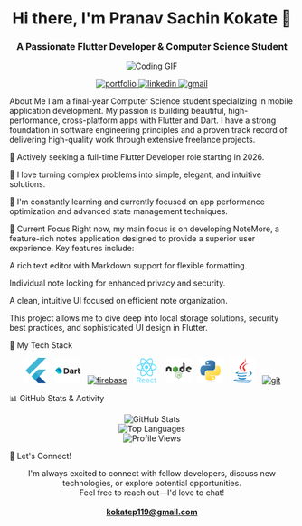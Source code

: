 <!--
Hello Pranav! This version has been updated with the best possible GIF for a clean, professional look.
Action Items:

Update 'YOUR_GITHUB_USERNAME_HERE' in the stats links at the bottom.

Replace the placeholder links for your Portfolio and LinkedIn.
-->

<h1 align="center">Hi there, I'm Pranav Sachin Kokate 👋</h1>
<h3 align="center">A Passionate Flutter Developer & Computer Science Student</h3>

<p align="center">
<img src="https://media4.giphy.com/media/v1.Y2lkPTc5MGI3NjExdnNqamY0NTMxNWd1M2l6OW5qaGRsNzBpcGV1dGhvNHl4cmtmZDZmZCZlcD12MV9pbnRlcm5hbF9naWZfYnlfaWQmY3Q9Zw/f3iwJFOVOwuy7K6FFw/giphy.gif" alt="Coding GIF" width="700"/>
</p>

<div align="center">

<a href="[LINK_TO_YOUR_PORTFOLIO_WEBSITE]" target="_blank">
<img src="https://img.shields.io/badge/Portfolio-000000?style=for-the-badge&logo=About.me&logoColor=white" alt="portfolio"/>
</a>
<a href="[LINK_TO_YOUR_LINKEDIN_PROFILE]" target="_blank">
<img src="https://img.shields.io/badge/LinkedIn-0A66C2?style=for-the-badge&logo=linkedin&logoColor=white" alt="linkedin"/>
</a>
<a href="mailto:kokatep119@gmail.com">
<img src="https://img.shields.io/badge/Gmail-D14836?style=for-the-badge&logo=gmail&logoColor=white" alt="gmail"/>
</a>

</div>

About Me
I am a final-year Computer Science student specializing in mobile application development. My passion is building beautiful, high-performance, cross-platform apps with Flutter and Dart. I have a strong foundation in software engineering principles and a proven track record of delivering high-quality work through extensive freelance projects.

💼 Actively seeking a full-time Flutter Developer role starting in 2026.

🚀 I love turning complex problems into simple, elegant, and intuitive solutions.

🌱 I'm constantly learning and currently focused on app performance optimization and advanced state management techniques.

🎯 Current Focus
Right now, my main focus is on developing NoteMore, a feature-rich notes application designed to provide a superior user experience. Key features include:

A rich text editor with Markdown support for flexible formatting.

Individual note locking for enhanced privacy and security.

A clean, intuitive UI focused on efficient note organization.

This project allows me to dive deep into local storage solutions, security best practices, and sophisticated UI design in Flutter.

🚀 My Tech Stack
<p align="center">
<a href="https://flutter.dev" target="_blank" rel="noreferrer"><img src="https://raw.githubusercontent.com/devicons/devicon/master/icons/flutter/flutter-original.svg" alt="flutter" width="45" height="45"/></a>
&nbsp;
<a href="https://dart.dev" target="_blank" rel="noreferrer"><img src="https://raw.githubusercontent.com/devicons/devicon/master/icons/dart/dart-original-wordmark.svg" alt="dart" width="45" height="45"/></a>
&nbsp;
<a href="https://firebase.google.com/" target="_blank" rel="noreferrer"><img src="https://www.vectorlogo.zone/logos/firebase/firebase-icon.svg" alt="firebase" width="45" height="45"/></a>
&nbsp;
<a href="https://reactjs.org/" target="_blank" rel="noreferrer"><img src="https://raw.githubusercontent.com/devicons/devicon/master/icons/react/react-original-wordmark.svg" alt="react" width="45" height="45"/></a>
&nbsp;
<a href="https://nodejs.org" target="_blank" rel="noreferrer"><img src="https://raw.githubusercontent.com/devicons/devicon/master/icons/nodejs/nodejs-original-wordmark.svg" alt="nodejs" width="45" height="45"/></a>
&nbsp;
<a href="https://www.python.org" target="_blank" rel="noreferrer"><img src="https://raw.githubusercontent.com/devicons/devicon/master/icons/python/python-original.svg" alt="python" width="45" height="45"/></a>
&nbsp;
<a href="https://www.java.com" target="_blank" rel="noreferrer"><img src="https://raw.githubusercontent.com/devicons/devicon/master/icons/java/java-original.svg" alt="java" width="45" height="45"/></a>
&nbsp;
<a href="https://git-scm.com/" target="_blank" rel="noreferrer"><img src="https://www.vectorlogo.zone/logos/git-scm/git-scm-icon.svg" alt="git" width="45" height="45"/></a>
</p>

📊 GitHub Stats & Activity
<p align="center">
<img src="https://github-readme-stats.vercel.app/api?username=SmoothCoder12&show_icons=true&locale=en&theme=tokyonight&hide_border=true&count_private=true" alt="GitHub Stats" />
<br/>
<img src="https://github-readme-stats.vercel.app/api/top-langs?username=SmoothCoder12&layout=compact&locale=en&theme=tokyonight&hide_border=true&count_private=true" alt="Top Languages" />
<br/>
<img src="https://komarev.com/ghpvc/?username=SmoothCoder12&label=Profile%20views&color=0e75b6&style=flat" alt="Profile Views" />
</p>

🤝 Let's Connect!
<p align="center">
I'm always excited to connect with fellow developers, discuss new technologies, or explore potential opportunities. <br/>Feel free to reach out—I'd love to chat!
<br/><br/>
<a href="mailto:kokatep119@gmail.com"><strong>kokatep119@gmail.com</strong></a>
</p>
